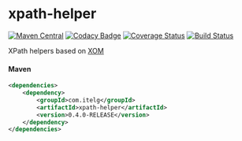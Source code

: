 xpath-helper
============

[![Maven Central](https://maven-badges.herokuapp.com/maven-central/com.itelg/xpath-helper/badge.svg)](https://maven-badges.herokuapp.com/maven-central/com.itelg/xpath-helper)
[![Codacy Badge](https://api.codacy.com/project/badge/grade/d69f266924be4b68ba7fb24cb3d49c15)](https://www.codacy.com/app/eggers-julian/xpath-helper)
[![Coverage Status](https://coveralls.io/repos/julian-eggers/xpath-helper/badge.svg)](https://coveralls.io/r/julian-eggers/xpath-helper)
[![Build Status](https://travis-ci.org/julian-eggers/xpath-helper.svg?branch=master)](https://travis-ci.org/julian-eggers/xpath-helper)

XPath helpers based on [XOM](http://www.xom.nu/ "XOM")

#### Maven
```xml
<dependencies>
	<dependency>
		<groupId>com.itelg</groupId>
		<artifactId>xpath-helper</artifactId>
		<version>0.4.0-RELEASE</version>
	</dependency>
</dependencies>
